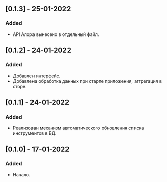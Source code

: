 ## [0.1.3] - 25-01-2022

### Added

- API Алора вынесено в отдельный файл.

## [0.1.2] - 24-01-2022

### Added

- Добавлен интерфейс.
- Добавлена обработка данных при старте приложения, аггрегация в сторе.

## [0.1.1] - 24-01-2022

### Added

- Реализован механизм автоматического обновления списка инструментов в БД.

## [0.1.0] - 17-01-2022

### Added

- Начало.
